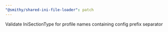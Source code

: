 ```yaml
---
"@smithy/shared-ini-file-loader": patch
---
```


Validate IniSectionType for profile names containing config prefix separator
